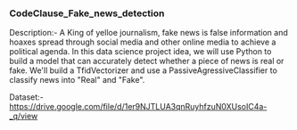 ### CodeClause_Fake_news_detection

Description:-
A King of yelloe journalism, fake news is false information and hoaxes spread through social media and other online media to achieve a political agenda. In this data science project idea, we will use Python to build a model that can accurately detect whether a piece of news is real or fake. We'll build a TfidVectorizer and use a PassiveAgressiveClassifier to classify news into "Real" and "Fake".

Dataset:-
https://drive.google.com/file/d/1er9NJTLUA3qnRuyhfzuN0XUsoIC4a-_q/view
